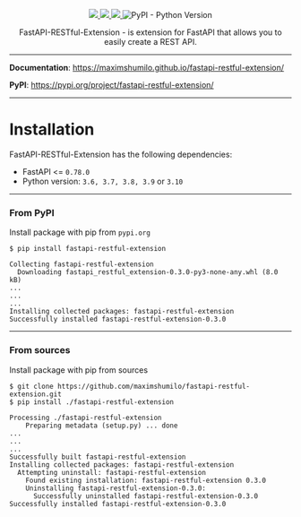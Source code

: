 <p align="center">
    <a href="https://github.com/maximshumilo/fastapi-restful-extension/actions?query=workflow%3ATest+event%3Apush+branch%3Amaster" target="_blank">
        <img src="https://github.com/maximshumilo/fastapi-restful-extension/actions/workflows/test.yml/badge.svg">
    </a>
    <a href="https://codecov.io/gh/maximshumilo/fastapi-restful-extension">
        <img src="https://img.shields.io/codecov/c/gh/maximshumilo/fastapi-restful-extension?color=31c955"/>
    </a>
    <a href="https://pypi.org/project/fastapi-restful-extension/" target="_blank">
        <img src="https://img.shields.io/pypi/v/fastapi-restful-extension?color=31c955&label=pypi%20package">
    </a>
    <img alt="PyPI - Python Version" src="https://img.shields.io/pypi/pyversions/fastapi-restful-extension?color=31c955">
</p>

<p align="center">
    FastAPI-RESTful-Extension - is extension for FastAPI that allows you to easily create a REST API.
</p>

---

**Documentation**: <a href="https://maximshumilo.github.io/fastapi-restful-extension/" target="_blank">https://maximshumilo.github.io/fastapi-restful-extension/ </a>

**PyPI**: <a href="https://pypi.org/project/fastapi-restful-extension/" target="_blank">https://pypi.org/project/fastapi-restful-extension/ </a>

---

# Installation

FastAPI-RESTful-Extension has the following dependencies:

- FastAPI <= `0.78.0`
- Python version: `3.6, 3.7, 3.8, 3.9` or `3.10`

---

### From PyPI
Install package with pip from `pypi.org`

```console
$ pip install fastapi-restful-extension

Collecting fastapi-restful-extension
  Downloading fastapi_restful_extension-0.3.0-py3-none-any.whl (8.0 kB)
...
...
...
Installing collected packages: fastapi-restful-extension
Successfully installed fastapi-restful-extension-0.3.0
```

---

### From sources
Install package with pip from sources

```console
$ git clone https://github.com/maximshumilo/fastapi-restful-extension.git
$ pip install ./fastapi-restful-extension

Processing ./fastapi-restful-extension
    Preparing metadata (setup.py) ... done
...
...
...
Successfully built fastapi-restful-extension
Installing collected packages: fastapi-restful-extension
  Attempting uninstall: fastapi-restful-extension
    Found existing installation: fastapi-restful-extension 0.3.0
    Uninstalling fastapi-restful-extension-0.3.0:
      Successfully uninstalled fastapi-restful-extension-0.3.0
Successfully installed fastapi-restful-extension-0.3.0
```